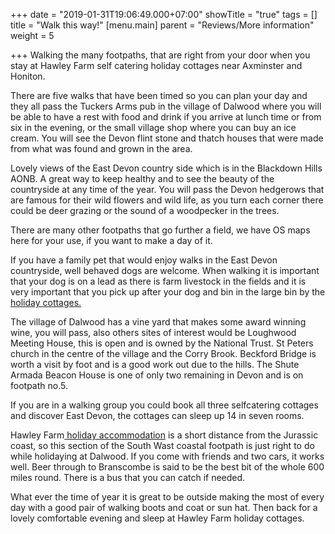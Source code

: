 +++
date = "2019-01-31T19:06:49.000+07:00"
showTitle = "true"
tags = []
title = "Walk this way!"
[menu.main]
parent = "Reviews/More information"
weight = 5

+++
Walking the many footpaths, that are right from your door when you stay at Hawley Farm self catering holiday cottages near Axminster and Honiton.

There are five walks that have been  timed so you can plan your day and they all pass the Tuckers Arms pub in the village of Dalwood where you will be able to have a rest with food and drink if you arrive at lunch time or from six in the evening, or the small village shop where you can buy an ice cream. You will see the Devon flint stone and thatch houses that were made from what was found and grown in the area.

Lovely views of the East Devon country side which is in the Blackdown Hills AONB.  A great way to keep healthy and to see the beauty of the countryside at any time of the year. You will pass the Devon hedgerows that are famous for their wild flowers and wild life, as you turn each corner there could be deer grazing or the sound of a woodpecker in the trees.

There are many other footpaths that go further a field, we have OS maps here for your use, if you want to make a day of it.

If you have a family pet that would enjoy walks in the East Devon countryside, well behaved dogs are welcome. When walking it is important that your dog is on a lead as there is farm livestock in the fields and it is very important that you pick up after your dog and bin in the large bin by the [holiday cottages.](https://www.hawleyfarm.co.uk/accommodation/wagonhouse/ "accommodation")

The village of Dalwood  has a vine yard that makes some award winning wine, you will pass, also others sites of interest would be Loughwood Meeting House, this is open and is owned by the National Trust. St Peters church in the centre of the village and the Corry Brook. Beckford Bridge is worth a visit by foot and is a good work out due to the hills. The Shute Armada Beacon House is one of only two remaining in Devon and is on footpath no.5.

If you are in a walking group you could book all three selfcatering cottages and discover East Devon, the cottages can sleep up 14 in seven rooms.

Hawley Farm[ holiday accommodation](https://www.hawleyfarm.co.uk/accommodation/stables/ "Accommodation") is a short distance from the Jurassic coast, so this section of  the South Wast coastal footpath is just right to do while holidaying at Dalwood. If you come with friends and two cars, it works well. Beer through to Branscombe is said to be the best bit of the whole 600 miles round. There is a bus that you can catch if needed.

What ever the time of year it is great to be outside making the most of every day with a good pair of walking boots and coat or sun hat. Then back for a lovely comfortable evening and sleep at Hawley Farm holiday cottages.